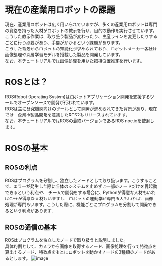 # 現在の産業用ロボットの課題
現在、産業用ロボットは広く用いられていますが、多くの産業用ロボットは専門の資格を持った人材がロボットの教示を行い、目的の動作を実行させています。<br>
こうした教示作業は、取り扱う製品が変わったり、生産ラインを変更したりするごとに行う必要があり、手間がかかるという課題があります。<br>
こうした背景からロボットの知能化が求められており、ロボットメーカー各社は画像処理や深層学習モデルを搭載した製品を開発しています。<br>
なお、本チュートリアルでは画像処理を用いた把持位置推定を行います。<br>

# ROSとは？
ROS(Robot Operating System)はロボットアプリケーション開発を支援するツールでオープンソースで開発が行われています。<br>
ROSは主に研究機関向けのツールとして開発が進められてきた背景があり、現在では、企業の製品開発を意識したROS2もリリースされています。<br>
なお、本チュートリアルではROSの最終バージョンであるROS noeticを使用します。

# ROSの基本
## ROSの利点
ROSはプログラムを分割し、独立したノードとして取り扱います。こうすることで、エラーが発生した際に全体のシステムを止めずに一部のノードだけを再起動できるという利点や、
チームで開発をする場合に、Pythonが得意な人材もいればC++が得意な人材もいますし、ロボットの運動学が専門の人もいれば、画像処理が専門もいます。こうした際に、機能ごとにプログラムを分割して開発できるという利点があります.<br>
## ROSの通信の基本
ROSはプログラムを独立したノードで取り扱うと説明しました。<br>
具体的例として、カメラから画像を取得するノード、画像処理を行って特徴点を算出するノード、特徴点をもとにロボットを動かすノードの3種類のノードがあるとします。
![image](https://user-images.githubusercontent.com/75206988/174033826-af4f55cb-312a-4ed8-9e15-67614c376217.png)
